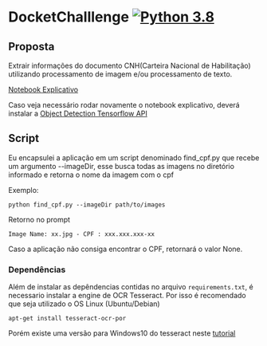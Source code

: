 # DocketChalllenge [![Python 3.8](https://img.shields.io/badge/python-3.8-blue.svg)](https://www.python.org/downloads/release/python-388/)


## Proposta
Extrair informações do documento CNH(Carteira Nacional de Habilitação) utilizando processamento de imagem e/ou processamento de texto.

[Notebook Explicativo](https://github.com/AkiraG/DocketChalllenge/blob/main/jupyter/Docket%20CNH.ipynb)

Caso veja necessário rodar novamente o notebook explicativo, deverá instalar a [Object Detection Tensorflow API](https://tensorflow-object-detection-api-tutorial.readthedocs.io/en/latest/install.html)


## Script
Eu encapsulei a aplicação em um script denominado find_cpf.py que recebe um argumento --imageDir, esse busca todas as imagens no diretório informado e retorna o nome da imagem com o cpf

Exemplo:
```
python find_cpf.py --imageDir path/to/images
```
Retorno no prompt

```
Image Name: xx.jpg - CPF : xxx.xxx.xxx-xx
```
Caso a aplicação não consiga encontrar o CPF, retornará o valor None.


### Dependências

Além de instalar as depêndencias contidas no arquivo ```requirements.txt```, é necessario instalar a engine de OCR Tesseract. Por isso é recomendado que seja utilizado o OS Linux (Ubuntu/Debian)
```
apt-get install tesseract-ocr-por
```

Porém existe uma versão para Windows10 do tesseract neste [tutorial](https://medium.com/quantrium-tech/installing-and-using-tesseract-4-on-windows-10-4f7930313f82)


